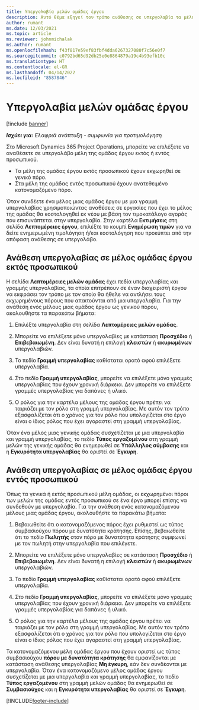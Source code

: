 ```yaml
---
title: Υπεργολαβία μελών ομάδας έργου
description: Αυτό θέμα εξηγεί τον τρόπο ανάθεσης σε υπεργολαβία τα μέλη της ομάδας έργου στο Microsoft Dynamics 365 Project Operations.
author: rumant
ms.date: 12/03/2021
ms.topic: article
ms.reviewer: johnmichalak
ms.author: rumant
ms.openlocfilehash: f43f817e59ef83fbf4dda6267327080f7c56e0f7
ms.sourcegitcommit: c0792bd65d92db25e0e8864879a19c4b93efb10c
ms.translationtype: HT
ms.contentlocale: el-GR
ms.lasthandoff: 04/14/2022
ms.locfileid: "8587846"
---
```

# <a name="subcontracting-project-team-members"></a>Υπεργολαβία μελών ομάδας έργου

[!include [banner](../../includes/dataverse-preview.md)]

_**Ισχύει για:** Ελαφριά ανάπτυξη - συμφωνία για προτιμολόγηση_

Στο Microsoft Dynamics 365 Project Operations, μπορείτε να επιλέξετε να αναθέσετε σε υπεργολάβο μέλη της ομάδας έργου εκτός ή εντός προσωπικού.

- Τα μέλη της ομάδας έργου εκτός προσωπικού έχουν εκχωρηθεί σε γενικό πόρο.
- Στα μέλη της ομάδας εντός προσωπικού έχουν ανατεθειμένο κατονομαζόμενο πόρο.

Όταν συνδέετε ένα μέλος μιας ομάδας έργου με μια γραμμή υπεργολαβίας χρησιμοποιώντας αναθέσεις σε εργασίες που έχει το μέλος της ομάδας θα κοστολογηθεί εκ νέου με βάση τον τιμοκατάλογο αγοράς που επισυνάπτεται στην υπεργολαβία.  Στην καρτέλα **Εκτιμήσεις** στη σελίδα **Λεπτομέρειες έργου**, επιλέξτε το κουμπί **Ενημέρωση τιμών** για να δείτε ενημερωμένη τιμολόγηση ή/και κοστολόγηση που προκύπτει από την απόφαση ανάθεσης σε υπεργολάβο. 

## <a name="subcontracting-an-unstaffed-project-team-member"></a>Ανάθεση υπεργολαβίας σε μέλος ομάδας έργου εκτός προσωπικού
Η σελίδα **Λεπτομέρειες μελών ομάδας** έχει πεδία υπεργολαβίας και γραμμής υπεργολαβίας, τα οποία επιτρέπουν σε έναν διαχειριστή έργου να εκφράσει τον τρόπο με τον οποίο θα ήθελε να αντλήσει τους εκχωρημένους πόρους που απαιτούνται από μια υπεργολαβία. Για την ανάθεση ενός μέλους μιας ομάδας έργου ως γενικού πόρου, ακολουθήστε τα παρακάτω βήματα:

1.  Επιλέξτε υπεργολαβία στη σελίδα **Λεπτομέρειες μελών ομάδας**.

2.  Μπορείτε να επιλέξετε μόνο υπεργολαβίες με κατάσταση **Προσχέδιο** ή **Επιβεβαιωμένη**. Δεν είναι δυνατή η επιλογή **κλειστών** ή **ακυρωμένων** υπεργολαβιών. 

3.  Το πεδίο **Γραμμή υπεργολαβίας** καθίσταται ορατό αφού επιλέξετε υπεργολαβία.

4.  Στο πεδίο **Γραμμή υπεργολαβίας**, μπορείτε να επιλέξετε μόνο γραμμές υπεργολαβίας που έχουν χρονική διάρκεια. Δεν μπορείτε να επιλέξετε γραμμές υπεργολαβίας για δαπάνες ή υλικό.

5.  Ο ρόλος για την καρτέλα μέλους της ομάδας έργου πρέπει να ταιριάζει με τον ρόλο στη γραμμή υπεργολαβίας. Με αυτόν τον τρόπο εξασφαλίζεται ότι ο χρόνος για τον ρόλο που υπολογίζεται στο έργο είναι ο ίδιος ρόλος που έχει αγοραστεί στη γραμμή υπεργολαβίας. 

Όταν ένα μέλος μιας γενικής ομάδας συσχετίζεται με μια υπεργολαβία και γραμμή υπεργολαβίας, το πεδίο **Τύπος εργαζομένου** στη γραμμή μελών της γενικής ομάδας θα ενημερωθεί σε **Υπάλληλος σύμβασης** και η **Εγκυρότητα υπεργολαβίας** θα οριστεί σε **Έγκυρη**.

## <a name="subcontracting-a-staffed-project-team-member"></a>Ανάθεση υπεργολαβίας σε μέλος ομάδας έργου εντός προσωπικού
Όπως τα γενικά ή εκτός προσωπικού μέλη ομάδας, οι εκχωρημένοι πόροι των μελών της ομάδας εντός προσωπικού σε ένα έργο μπορεί επίσης να συνδεθούν με υπεργολαβία. Για την ανάθεση ενός κατονομαζόμενου μέλους μιας ομάδας έργου, ακολουθήστε τα παρακάτω βήματα:

1.  Βεβαιωθείτε ότι ο κατονομαζόμενος πόρος έχει ρυθμιστεί ως τύπος συμβασιούχου πόρου με δυνατότητα κράτησης. Επίσης, βεβαιωθείτε ότι το πεδίο **Πωλητής** στον πόρο με δυνατότητα κράτησης συμφωνεί με τον πωλητή στην υπεργολαβία που επιλέγετε. 

2.  Μπορείτε να επιλέξετε μόνο υπεργολαβίες σε κατάσταση **Προσχέδιο** ή **Επιβεβαιωμένη**. Δεν είναι δυνατή η επιλογή **κλειστών** ή **ακυρωμένων** υπεργολαβιών. 

3.  Το πεδίο **Γραμμή υπεργολαβίας** καθίσταται ορατό αφού επιλέξετε υπεργολαβία.

4.  Στο πεδίο **Γραμμή υπεργολαβίας**, μπορείτε να επιλέξετε μόνο γραμμές υπεργολαβίας που έχουν χρονική διάρκεια. Δεν μπορείτε να επιλέξετε γραμμές υπεργολαβίας για δαπάνες ή υλικό.

5.  Ο ρόλος για την καρτέλα μέλους της ομάδας έργου πρέπει να ταιριάζει με τον ρόλο στη γραμμή υπεργολαβίας. Με αυτόν τον τρόπο εξασφαλίζεται ότι ο χρόνος για τον ρόλο που υπολογίζεται στο έργο είναι ο ίδιος ρόλος που έχει αγοραστεί στη γραμμή υπεργολαβίας. 

Τα κατονομαζόμενου μέλη ομάδας έργου που έχουν οριστεί ως τύπος συμβασιούχου **πόρου με δυνατότητα κράτησης** θα εμφανίζονται με κατάσταση ανάθεσης υπεργολαβίας **Μη έγκυρη**, εάν δεν συνδέονται με υπεργολαβία. Όταν ένα κατονομαζόμενο μέλος ομάδας έργου συσχετίζεται με μια υπεργολαβία και γραμμή υπεργολαβίας, το πεδίο **Τύπος εργαζομένου** στη γραμμή μελών ομάδας θα ενημερωθεί σε **Συμβασιούχος** και η **Εγκυρότητα υπεργολαβίας** θα οριστεί σε **Έγκυρη**.

[!INCLUDE[footer-include](../../includes/footer-banner.md)]
